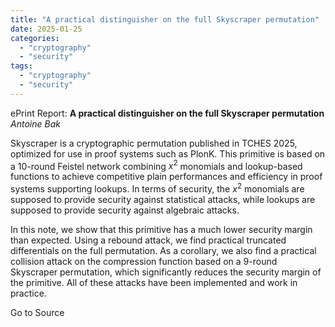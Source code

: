 ```yaml
---
title: "A practical distinguisher on the full Skyscraper permutation"
date: 2025-01-25
categories: 
  - "cryptography"
  - "security"
tags: 
  - "cryptography"
  - "security"
---
```


ePrint Report: **A practical distinguisher on the full Skyscraper permutation**  
_Antoine Bak_

Skyscraper is a cryptographic permutation published in TCHES 2025, optimized for use in proof systems such as PlonK. This primitive is based on a 10-round Feistel network combining $x^2$ monomials and lookup-based functions to achieve competitive plain performances and efficiency in proof systems supporting lookups. In terms of security, the $x^2$ monomials are supposed to provide security against statistical attacks, while lookups are supposed to provide security against algebraic attacks.  
  
In this note, we show that this primitive has a much lower security margin than expected. Using a rebound attack, we find practical truncated differentials on the full permutation. As a corollary, we also find a practical collision attack on the compression function based on a 9-round Skyscraper permutation, which significantly reduces the security margin of the primitive. All of these attacks have been implemented and work in practice.

Go to Source
